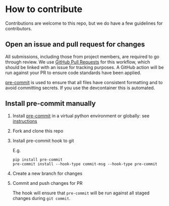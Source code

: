 # How to contribute

Contributions are welcome to this repo, but we do have a few guidelines for
contributors.

## Open an issue and pull request for changes

All submissions, including those from project members, are required to go through
review. We use [GitHub Pull Requests](https://help.github.com/articles/about-pull-requests/)
for this workflow, which should be linked with an issue for tracking purposes.
A GitHub action will be run against your PR to ensure code standards have been
applied.

[pre-commit] is used to ensure that all files have consistent formatting and to
avoid committing secrets. If you use the devcontainer this is automated.

## Install pre-commit manually

1. Install [pre-commit] in a virtual python environment or globally: see [instructions](https://pre-commit.com/#installation)
2. Fork and clone this repo
3. Install pre-commit hook to git

   E.g.

   ```shell
   pip install pre-commit
   pre-commit install --hook-type commit-msg --hook-type pre-commit
   ```

4. Create a new branch for changes
5. Commit and push changes for PR

   The hook will ensure that `pre-commit` will be run against all staged changes
   during `git commit`.

[pre-commit]: https://pre-commit.com/
